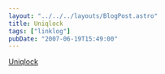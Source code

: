 ```yaml
---
layout: "../../../layouts/BlogPost.astro"
title: Uniqlock
tags: ["linklog"]
pubDate: "2007-06-19T15:49:00"
---
```


[Uniqlock](http://www.uniqlo.jp/uniqlock/)
